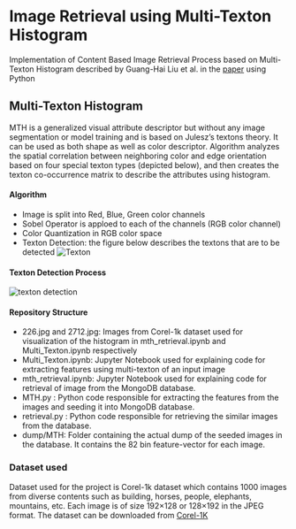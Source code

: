 # Image Retrieval using Multi-Texton Histogram
Implementation of Content Based Image Retrieval Process based on Multi-Texton Histogram described by Guang-Hai Liu et al. in the [paper](https://www.sciencedirect.com/science/article/pii/S0031320310000907) using Python

## Multi-Texton Histogram
MTH is a generalized visual attribute descriptor but without any image segmentation or model training and is based on Julesz’s textons theory.
It can be used as both shape as well as color descriptor. Algorithm analyzes the spatial correlation between neighboring color and edge orientation based on four special texton types (depicted below), and then creates the texton co-occurrence matrix to describe the attributes using histogram.
#### Algorithm
- Image is split into Red, Blue, Green color channels
- Sobel Operator is apploed to each of the channels (RGB color channel)
- Color Quantization in RGB color space
- Texton Detection: the figure below describes the textons that are to be detected
![Texton](https://i.imgur.com/HUCckpk.jpg)
#### Texton Detection Process
![texton detection](https://i.imgur.com/mjNH46X.jpg)

#### Repository Structure
- 226.jpg and 2712.jpg: Images from Corel-1k dataset used for visualization of the histogram in mth_retrieval.ipynb and Multi_Texton.ipynb respectively
- Multi_Texton.ipynb: Jupyter Notebook used for explaining code for extracting features using multi-texton of an input image
- mth_retrieval.ipynb: Jupyter Notebook used for explaining code for retrieval of image from the MongoDB database.
- MTH.py : Python code responsible for extracting the features from the images and seeding it into MongoDB database.
- retrieval.py : Python code responsible for retrieving the similar images from the database.
- dump/MTH: Folder containing the actual dump of the seeded images in the database. It contains the 82 bin feature-vector for each image.

### Dataset used
Dataset used for the project is Corel-1k dataset which contains 1000 images from diverse contents such as building, horses, people, elephants, mountains, etc. Each image is of size 192×128 or 128×192 in the JPEG format.  The dataset can be downloaded from [Corel-1K](http://www.ci.gxnu.edu.cn/cbir/Dataset.aspx)
